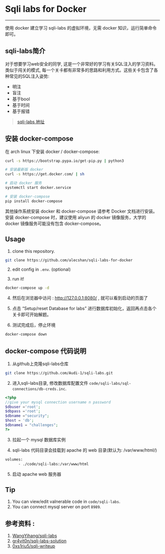 # Sqli labs for Docker

---
使用 docker 建立学习 sqli-labs 的虚拟环境，无需 docker 知识，运行简单命令即可。

## sqli-labs简介

对于想要学习web安全的同学, 这是一个非常好的学习有关SQL注入的学习资料。类似于闯关的模式, 每一个关卡都有非常多的思路和利用方式。这些关卡包含了各种常见的SQL注入姿势:
 * 明注
 * 盲注
 * 基于bool
 * 基于时间
 * 基于报错

> [sqli-labs 地址](https://github.com/Audi-1/sqli-labs)

## 安装 docker-compose

在 arch linux 下安装 docker / docker-compose:

```bash
curl -s https://bootstrap.pypa.io/get-pip.py | python3

# 安装最新版 docker
curl -s https://get.docker.com/ | sh

# 启动 docker 服务
systemctl start docker.service

# 安装 docker-compose
pip install docker-compose
```
其他操作系统安装 docker 和 docker-compose 请参考 Docker 文档进行安装。
安装 docker-compose 时，建议使用 aliyun 的 docker 镜像服务，大学的 docker 镜像服务可能没有包含 docker-compose。

## Usage

1. clone this repository.
```bash
git clone https://github.com/alecshan/sqli-labs-for-docker
```

2. edit config in `.env`. (optional)

3. run it!
```bash
docker-compose up -d
```

4. 然后在浏览器中访问 : http://127.0.0.1:8080/ , 就可以看到启动的页面了

5. 点击 “Setup/reset Database for labs” 进行数据库初始化，返回再点击各个关卡即可开始解题。

6. 测试完成后，停止环境
```bash
docker-compose down
```

## docker-compose 代码说明

1. 从github上克隆sqli-labs仓库
```bash
git clone https://github.com/Audi-1/sqli-labs.git
```

2. 进入sqli-labs目录, 修改数据库配置文件 `code/sqli-labs/sql-connections/db-creds.inc`.
```php
<?php
//give your mysql connection username n password
$dbuser ='root';
$dbpass ='root';
$dbname ="security";
$host = 'db';
$dbname1 = "challenges";
?>
```

3. 拉起一个 mysql 数据库实例

4. sqli-labs 代码目录会挂载到 apache 的 web 目录(默认为: /var/www/html/)
```dockerfile
volumes:
      - ./code/sqli-labs:/var/www/html
```

5. 启动 apache web 服务器

## Tip
1. You can view/edit valnerable code in `code/sqli-labs`.
2. You can connect mysql server on port `8989`.

## 参考资料 :
1. [WangYihang/sqli-labs](https://github.com/WangYihang/sqli-labs)
2. [gr4vit0n/sqli-labs-solution](https://github.com/gr4vit0n/sqli-labs-solution)
3. [0xs1riu5/sqli-writeup](https://github.com/0xs1riu5/sqli-writeup)

